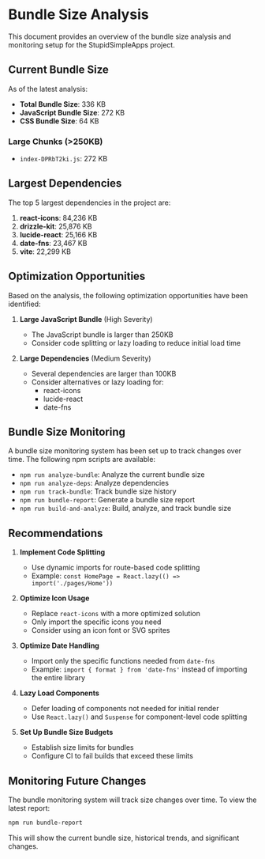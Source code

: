 # Bundle Size Analysis

This document provides an overview of the bundle size analysis and monitoring setup for the StupidSimpleApps project.

## Current Bundle Size

As of the latest analysis:

- **Total Bundle Size**: 336 KB
- **JavaScript Bundle Size**: 272 KB
- **CSS Bundle Size**: 64 KB

### Large Chunks (>250KB)

- `index-DPRbT2ki.js`: 272 KB

## Largest Dependencies

The top 5 largest dependencies in the project are:

1. **react-icons**: 84,236 KB
2. **drizzle-kit**: 25,876 KB
3. **lucide-react**: 25,166 KB
4. **date-fns**: 23,467 KB
5. **vite**: 22,299 KB

## Optimization Opportunities

Based on the analysis, the following optimization opportunities have been identified:

1. **Large JavaScript Bundle** (High Severity)
   - The JavaScript bundle is larger than 250KB
   - Consider code splitting or lazy loading to reduce initial load time

2. **Large Dependencies** (Medium Severity)
   - Several dependencies are larger than 100KB
   - Consider alternatives or lazy loading for:
     - react-icons
     - lucide-react
     - date-fns

## Bundle Size Monitoring

A bundle size monitoring system has been set up to track changes over time. The following npm scripts are available:

- `npm run analyze-bundle`: Analyze the current bundle size
- `npm run analyze-deps`: Analyze dependencies
- `npm run track-bundle`: Track bundle size history
- `npm run bundle-report`: Generate a bundle size report
- `npm run build-and-analyze`: Build, analyze, and track bundle size

## Recommendations

1. **Implement Code Splitting**
   - Use dynamic imports for route-based code splitting
   - Example: `const HomePage = React.lazy(() => import('./pages/Home'))`

2. **Optimize Icon Usage**
   - Replace `react-icons` with a more optimized solution
   - Only import the specific icons you need
   - Consider using an icon font or SVG sprites

3. **Optimize Date Handling**
   - Import only the specific functions needed from `date-fns`
   - Example: `import { format } from 'date-fns'` instead of importing the entire library

4. **Lazy Load Components**
   - Defer loading of components not needed for initial render
   - Use `React.lazy()` and `Suspense` for component-level code splitting

5. **Set Up Bundle Size Budgets**
   - Establish size limits for bundles
   - Configure CI to fail builds that exceed these limits

## Monitoring Future Changes

The bundle monitoring system will track size changes over time. To view the latest report:

```bash
npm run bundle-report
```

This will show the current bundle size, historical trends, and significant changes.

